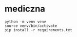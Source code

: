 # mediczna

```shell
python -m venv venv
source venv/bin/activate
pip install -r requirements.txt
```
